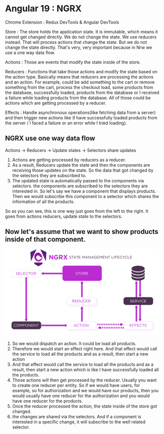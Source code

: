 # Angular 19 : NGRX
Chrome Extension : Redux DevTools & Angular DevTools

Store : The store holds the application state. It is immutable, which means it cannot get changed directly. We do not change the state. We use reducers instead. That will process actions that change the state. But we do not change the state directly. That's very, very important because in Nrw we use a one way data flow.

Actions : Those are events that modify the state inside of the store.

Reducers : Functions that take those actions and modify the state based on the action type. Basically means that reducers are processing the actions and an action. For example, could be add something to the cart or remove something from the cart, process the checkout load, some products from the database, successfully loaded, products from the database or I received a failure while loading products from the database. All of those could be actions which are getting processed by a reducer.

Effects : Handle asynchronous operations(like fetching data from a server) and then trigger new actions like (I have successfully loaded products from the server / I faced a failure or an error while I tried loading).

## NGRX use one way data flow

Actions -> Reducers -> Update states -> Selectors share updates

1. Actions are getting processed by reducers as a reducer.
2. As a result, Reducers update the state and then the components are receiving those updates on the state. So the data that got changed by the selectors they are subscribed to. 
3. The updated state is automatically passed to the components via selectors. the components are subscribed to the selectors they are interested in. So let's say we have a component that displays products. Then we would subscribe this component to a selector which shares the information of all the products.

So as you can see, this is one way just goes from the left to the right. It goes from actions reducers, update state to the selectors.


## Now let's assume that we want to show products inside of that component.
![ngrx](img/state-management-lifecycle.png)

1. So we would dispatch an action. It could be load all products.
2. Therefore we would start an effect right here. And that effect would call the service to load all the products and as a result, then start a new action
3. And that effect would call the service to load all the products and as a result, then start a new action which is like I have successfully loaded all the products.
4. Those actions will then get processed by the reducer. Usually you want to create one reducer per entity. So if we would have users, for example, so for authorization and we would have our products, then you would usually have one reducer for the authorization and you would have one reducer for the products.
5. Once the reducer processed the action, the state inside of the store got changed. 
6. the changes are shared via the selectors. And if a component is interested in a specific change, it will subscribe to the well related selector.
